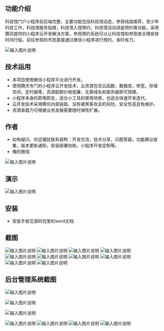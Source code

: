 ## 功能介绍 
    
科技馆门户小程序前后端完整，主要功能包括科技馆动态，参观线路推荐，青少年科技工作，科技馆服务指南，科技馆入馆预约，科技馆活动讲座预约等功能，采用腾讯提供的小程序云开发解决方案，参观预约系统可以让科技馆和参观者合理安排时间行程，前往参观的市民直接通过微信小程序进行预约，省时省力。

 ![输入图片说明](demo/%E4%BA%8C%E7%BB%B4%E7%A0%81.png)

## 技术运用
- 本项目使用微信小程序平台进行开发。
- 使用腾讯专门的小程序云开发技术，云资源包含云函数，数据库，带宽，存储空间，定时器等，资源配额价格低廉，无需域名和服务器即可搭建。
- 小程序本身的即用即走，适合小工具的使用场景，也适合快速开发迭代。
- 云开发技术采用腾讯内部链路，没有被黑客攻击的风险，安全性高且免维护。
- 资源承载力可根据业务发展需要随时弹性扩展。  



## 作者
- 如有疑问，欢迎骚扰联系我鸭：开发交流，技术分享，问题答疑，功能建议收集，版本更新通知，安装部署协助，小程序开发定制等。
- 俺的微信:
 
![输入图片说明](demo/author-base.png)


## 演示  

 ![输入图片说明](demo/%E4%BA%8C%E7%BB%B4%E7%A0%81.png)


## 安装

- 安装手册见源码包里的word文档




## 截图
  ![输入图片说明](demo/1%E9%A6%96%E9%A1%B5.png)
![输入图片说明](demo/2%E6%9C%AC%E9%A6%86%E5%8A%A8%E6%80%81.png)
![输入图片说明](demo/3%E5%8F%82%E8%A7%82%E6%8E%A8%E8%8D%90.png)
![输入图片说明](demo/4%E9%A2%84%E7%BA%A6%E6%97%A5%E5%8E%86.png)
![输入图片说明](demo/5%E6%97%A5%E5%8E%86.png)
![输入图片说明](demo/6%E5%85%A5%E9%A6%86%E9%A2%84%E7%BA%A6.png)
![输入图片说明](demo/7%E6%B4%BB%E5%8A%A8%E9%A2%84%E7%BA%A6.png)
![输入图片说明](demo/8%E9%A2%84%E7%BA%A6%E8%AF%A6%E6%83%85.png)
![输入图片说明](demo/9%E9%A2%84%E7%BA%A6%E6%8A%A5%E5%90%8D.png)
![输入图片说明](demo/10%E9%A2%84%E7%BA%A6%E6%88%90%E5%8A%9F.png)


## 后台管理系统截图 

![输入图片说明](demo/11%E5%90%8E%E5%8F%B0-%E9%A6%96%E9%A1%B5.png)

![输入图片说明](demo/12%E5%90%8E%E5%8F%B0-%E9%A2%84%E7%BA%A6%E7%AE%A1%E7%90%86.png)

![输入图片说明](demo/13%E5%90%8E%E5%8F%B0-%E9%A2%84%E7%BA%A6%E6%B7%BB%E5%8A%A0.png)

![输入图片说明](demo/14%E5%90%8E%E5%8F%B0-%E6%97%B6%E6%AE%B5.png)
![输入图片说明](demo/16%E5%90%8E%E5%8F%B0-%E5%AF%BC%E5%87%BA%E9%A2%84%E7%BA%A6%E5%90%8D%E5%8D%95.png)
![输入图片说明](demo/17%E5%90%8E%E5%8F%B0-%E9%A2%84%E7%BA%A6%E6%A0%B8%E9%94%80.png)
![输入图片说明](demo/18%E5%90%8E%E5%8F%B0-%E5%86%85%E5%AE%B9%E7%AE%A1%E7%90%86.png)

